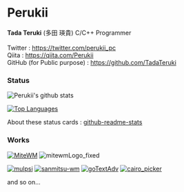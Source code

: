 # Perukii

**Tada Teruki** (多田 瑛貴) C/C++ Programmer <br>
<br>
Twitter : https://twitter.com/perukii_pc<br>
Qiita : https://qiita.com/Perukii<br>
GitHub (for Public purpose) : https://github.com/TadaTeruki<br>

### Status

![Perukii's github stats](https://github-readme-stats.vercel.app/api?username=Perukii&show_icons=true&theme=radical)

[![Top Languages](https://github-readme-stats.vercel.app/api/top-langs/?username=Perukii&hide=html,shell,makefile)](https://github.com/anuraghazra/github-readme-stats)

About these status cards : [github-readme-stats](https://github.com/anuraghazra/github-readme-stats)

### Works

[![MiteWM](https://github-readme-stats.vercel.app/api/pin/?username=Perukii&repo=MiteWM)](https://github.com/Perukii/MiteWM)
![mitewmLogo_fixed](https://user-images.githubusercontent.com/57752033/89993531-d21aec00-dcc1-11ea-9c34-277f7a109c75.png)


[![mulpsi](https://github-readme-stats.vercel.app/api/pin/?username=TadaTeruki&repo=mulpsi)](https://github.com/TadaTeruki/mulpsi)
[![sanmitsu-wm](https://github-readme-stats.vercel.app/api/pin/?username=Perukii&repo=sanmitsu-wm)](https://github.com/Perukii/sanmitsu-wm)
[![goTextAdv](https://github-readme-stats.vercel.app/api/pin/?username=Perukii&repo=goTextAdv)](https://github.com/Perukii/goTextAdv)
[![cairo_picker](https://github-readme-stats.vercel.app/api/pin/?username=Perukii&repo=cairo_picker)](https://github.com/Perukii/cairo_picker)

and so on...
